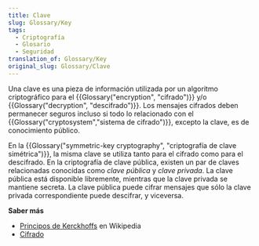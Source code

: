 ```yaml
---
title: Clave
slug: Glossary/Key
tags:
  - Criptografía
  - Glosario
  - Seguridad
translation_of: Glossary/Key
original_slug: Glossary/Clave
---
```

Una clave es una pieza de información utilizada por un algoritmo criptográfico para el {{Glossary("encryption", "cifrado")}} y/o {{Glossary("decryption", "descifrado")}}. Los mensajes cifrados deben permanecer seguros incluso si todo lo relacionado con el {{Glossary("cryptosystem","sistema de cifrado")}}, excepto la clave, es de conocimiento público.

En la {{Glossary("symmetric-key cryptography", "criptografía de clave simétrica")}}, la misma clave se utiliza tanto para el cifrado como para el descifrado. En la criptografía de clave pública, existen un par de claves relacionadas conocidas como _clave pública_ y _clave privada_. La clave pública está disponible libremente, mientras que la clave privada se mantiene secreta. La clave pública puede cifrar mensajes que sólo la clave privada correspondiente puede descifrar, y viceversa.

**Saber más**

- [Principos de Kerckhoffs](https://es.wikipedia.org/wiki/Principios_de_Kerckhoffs) en Wikipedia
- [Cifrado](/es/docs/Glossary/Cifrado)
